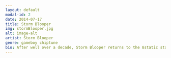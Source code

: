 ```yaml
---
layout: default
modal-id: 2
date: 2014-07-17
title: Storm Blooper
img: stormBlooper.jpg
alt: image-alt
artist: Storm Blooper
genre: gameboy chiptune
bio: After well over a decade, Storm Blooper returns to the 8static stage at PhilaMOCA this December. Harnessing nothing more than a few Gameboys, Storm Blooper (aka Chris De Pew), slaps down hard grooves while generating addicting melodies that everyone can sing along to. Throughout the years, they've had the honor of performing at numerous events including Magfest, TooManyGames, Pulsewave, Philly Nerd Nite, and more! Their music has also been featured in hit web shows such as the Youtube Original Series “Retro Tech”, “Continue?”, and Cinevore's “Nerd vs. Geek”. Join them for what is bound to be an energetic celebration of love for the community, event, and venue that changed their life for the better. Let’s fuckin party, y’all (づ◕ ▽◕)づ*:･ﾟ✧
---
```

